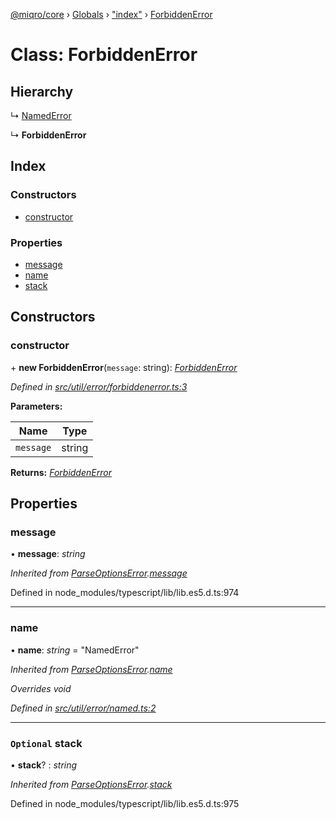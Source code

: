 [@miqro/core](../README.md) › [Globals](../globals.md) › ["index"](../modules/_index_.md) › [ForbiddenError](_index_.forbiddenerror.md)

# Class: ForbiddenError

## Hierarchy

  ↳ [NamedError](_util_error_named_.namederror.md)

  ↳ **ForbiddenError**

## Index

### Constructors

* [constructor](_index_.forbiddenerror.md#constructor)

### Properties

* [message](_index_.forbiddenerror.md#message)
* [name](_index_.forbiddenerror.md#name)
* [stack](_index_.forbiddenerror.md#optional-stack)

## Constructors

###  constructor

\+ **new ForbiddenError**(`message`: string): *[ForbiddenError](_index_.forbiddenerror.md)*

*Defined in [src/util/error/forbiddenerror.ts:3](https://github.com/claukers/miqro-core/blob/05bc2b3/src/util/error/forbiddenerror.ts#L3)*

**Parameters:**

Name | Type |
------ | ------ |
`message` | string |

**Returns:** *[ForbiddenError](_index_.forbiddenerror.md)*

## Properties

###  message

• **message**: *string*

*Inherited from [ParseOptionsError](_index_.parseoptionserror.md).[message](_index_.parseoptionserror.md#message)*

Defined in node_modules/typescript/lib/lib.es5.d.ts:974

___

###  name

• **name**: *string* = "NamedError"

*Inherited from [ParseOptionsError](_index_.parseoptionserror.md).[name](_index_.parseoptionserror.md#name)*

*Overrides void*

*Defined in [src/util/error/named.ts:2](https://github.com/claukers/miqro-core/blob/05bc2b3/src/util/error/named.ts#L2)*

___

### `Optional` stack

• **stack**? : *string*

*Inherited from [ParseOptionsError](_index_.parseoptionserror.md).[stack](_index_.parseoptionserror.md#optional-stack)*

Defined in node_modules/typescript/lib/lib.es5.d.ts:975
